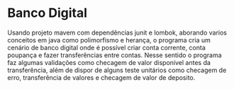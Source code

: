 # Banco Digital

Usando projeto mavem com dependências junit e lombok, aborando varios conceitos em java como polimorfismo e herança, o programa cria um cenário de banco digital onde é possível criar conta corrente, conta poupança e fazer transferências entre contas. Nesse sentido o programa faz algumas validações como checagem de valor disponível antes da transferência, além de dispor de alguns teste unitários como checagem de erro, transferência de valores e checagem de valor de deposito.